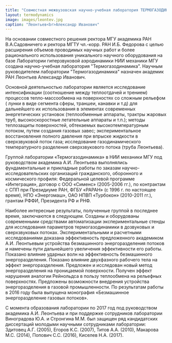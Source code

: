 ```yaml
---
title: "Совместная межвузовская научно-учебная лаборатория ТЕРМОГАЗОДИНАМИКА"
layout: termodynamics
image: images/leontev.jpg
caption: "Леонтьев<br>Александр Иванович"
---
```


На основании совместного решения ректора МГУ академика РАН В.А.Садовничего и ректора МГТУ чл.-корр. РАН И.Б. Федорова с целью расширения объемов проводимых научных работ и более рационального использования уникального научного оборудования на базе Лаборатории гиперзвуковой аэродинамики НИИ механики МГУ создана научно-учебная лаборатория "Термогазодинамика". Научным руководителем лаборатории "Термогазодинамика" назначен академик РАН Леонтьев Александр Иванович. 

Основной деятельностью лаборатории является исследование интенсификации (соотношение между теплоотдачей и трением) процессов тепло-массообмена на поверхностях со сложным рельефом ( лунки в виде сегмента сферы, траншеи, канавки и т.д) для дальнейшего их использования в элементах современных энергетических установок (теплообменные аппараты, трактры жаровых труб, высокоскоростные летательные аппараты и т.п.); методы теплозащиты поверхностей, обтекаемых высокотемпературным потоком, путем создания газовых завес; экспериментальное восстановления полного давления при впрыске жидкости в сверхзвуковой поток газа; исследование газодинамического температурного разделения сверхзвукового потока (труба Леонтьева).

Группой лаборатории «Термогазодинамика» в НИИ механики МГУ под руководством академика А.И. Леонтьева выполнялись фундаментальные и прикладные работы по заказам научно-исследовательских организаций гражданского, оборонного и космического профиля: Федеральной целевой программе «Интеграция», договор с ООО «Сименс» (2005-2006 гг.), по контрактам с СПП при Президиуме РАН, ФГБУ «РАРАН» (с 1996 г. по настоящее время), НПО «Энергомаш», ОАО НПВП «Турбокон» (2010-2011 гг.), грантам РФФИ, Президента РФ и РНФ.  

Наиболее интересные результаты, полученные группой в последнее время, заключаются в следующем. Созданы и оборудованы современными средствами автоматизации экспериментальные стенды для исследования параметров термогазодинамики в дозвуковых и сверхзвуковых потоках. Экспериментальными и расчетными исследованиями доказана эффективность предложенного академиком А.И. Леонтьевым устройства безмашинного энергоразделения потоков и намечены пути дальнейшего увеличения эффективности его работы. Показано влияние ударных волн на эффективность безмашинного энергоразделения. Показано влияние двухфазного рабочего тела на эффект энергоразделения. Предложен и исследован новый метод энергоразделения на проницаемой поверхности. Получен эффект нарушения аналогии Рейнольдса в пользу теплообмена на рельефных поверхностях. Предложены возможности внедрения устройства энергоразделения в газовой промышленности. По результатам работы в 2016 году была выпущена монография «Безмашинное энергоразделение газовых потоков».

С момента образования лаборатории по 2017 год под руководством академика А.И. Леонтьева и при поддержке сотрудников лаборатории Виноградова Ю.А. и Стронгина М.М. был защищен ряд кандидатских диссертаций молодыми научными сотрудниками лаборатории: Здитовец А.Г. (2005), Егоров К.С. (2007), Титов А.А. (2010), Макарова М.С. (2014), Попович С.С. (2016), Киселев Н.А. (2017).